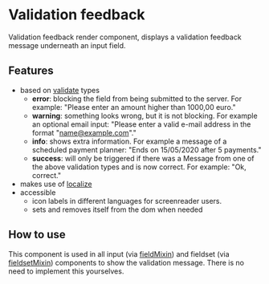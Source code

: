 # Validation feedback

Validation feedback render component, displays a validation feedback message underneath an input field.

## Features
- based on [validate](../validate/) types
  - **error**: blocking the field from being submitted to the server. For example:
    "Please enter an amount higher than 1000,00 euro."
  - **warning**: something looks wrong, but it is not blocking. For example an optional email input:
    "Please enter a valid e-mail address in the format "name@example.com"."
  - **info**: shows extra information. For example a message of a scheduled payment planner:
    "Ends on 15/05/2020 after 5 payments."
  - **success**: will only be triggered if there was a Message from one of the above validation types and is now correct. For example:
    "Ok, correct."
- makes use of [localize](../localize/)
- accessible
  - icon labels in different languages for screenreader users.
  - sets and removes itself from the dom when needed

## How to use
This component is used in all input (via [fieldMixin](../field-mixin)) and fieldset (via [fieldsetMixin](../fieldset/docs/FieldsetMixin.md)) components to show the validation message.
There is no need to implement this yourselves.
